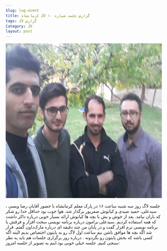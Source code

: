 ```yaml
---
Slug: lug-event
title: گزارش جلسه شماره ۱۰ لاگ کرمانشاه
tags: گزارش لاگ
Category: لاگ
layout: post
---
```


<p align="center"><img src="/images/post/s10-00.jpg" alt="عکس دسته جمعی" width="600" height="500" /></p>


جلسه لاگ روز سه شنبه ساعت ۱۶ در پارک معلم کرمانشاه با حضور آقایان رضا ویسی ، سید‌علی، حمید صیدی و کیانوش صفرپور برگذار شد. هوا خوب بود حداقل خدا رو شکر که باران نیامد. بعد از خوش و بش با بچه ها کیانوش ارائه بسیار خوبی درباره داکر داشت که همه استفاده کردیم .سید‌علی برامون درباره برنامه نویسی سخت افزار و فرقش با برنامه نویسی نرم افزار گفت و در پایان من چند دقیقه ای درباره مارک‌داون گفتم. قرار شد اگه بچه ها موافق باشن نیم ساعت اول لاگ رو به پایتون اختصاص بدیم البته اگه کسی باشه که بخش پایتون رو بگردونه . درباره روز برگزاری جلسات هم باید یه نظر سنجی کنیم. جلسه خیلی خوبی بود.اینم یه تصویر از جلسه امروز: 



